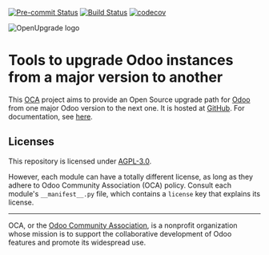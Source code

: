 
[![Pre-commit Status](https://github.com/OCA/OpenUpgrade/actions/workflows/pre-commit.yml/badge.svg?branch=18.0)](https://github.com/OCA/OpenUpgrade/actions/workflows/pre-commit.yml?query=branch%3A18.0)
[![Build Status](https://github.com/OCA/OpenUpgrade/actions/workflows/test.yml/badge.svg?branch=18.0)](https://github.com/OCA/OpenUpgrade/actions/workflows/test.yml?query=branch%3A18.0)
[![codecov](https://codecov.io/gh/OCA/OpenUpgrade/branch/18.0/graph/badge.svg)](https://codecov.io/gh/OCA/OpenUpgrade)

<!-- /!\ do not modify above this line -->

![OpenUpgrade logo](https://oca.github.io/OpenUpgrade/_images/OpenUpgrade.png)

# Tools to upgrade Odoo instances from a major version to another

This <a href="https://odoo-community.org">OCA</a> project aims to provide an Open Source upgrade path for <a href="https://github.com/odoo/odoo">Odoo</a> from one major Odoo version to the next one.
It is hosted at <a href="https://github.com/oca/openupgrade">GitHub</a>.
For documentation, see <a href="https://oca.github.io/OpenUpgrade">here</a>.

## Licenses

This repository is licensed under [AGPL-3.0](LICENSE).

However, each module can have a totally different license, as long as they adhere to Odoo Community Association (OCA)
policy. Consult each module's `__manifest__.py` file, which contains a `license` key
that explains its license.

----
OCA, or the [Odoo Community Association](http://odoo-community.org/), is a nonprofit
organization whose mission is to support the collaborative development of Odoo features
and promote its widespread use.
